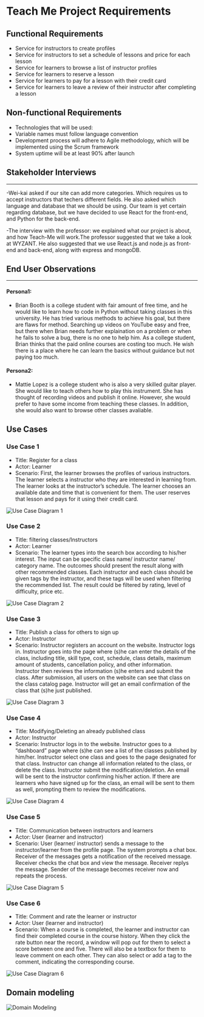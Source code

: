 # Teach Me Project Requirements

## Functional Requirements
- Service for instructors to create profiles
- Service for instructors to set a schedule of lessons and price for each lesson
- Service for learners to browse a list of instructor profiles
- Service for learners to reserve a lesson
- Service for learners to pay for a lesson with their credit card
- Service for learners to leave a review of their instructor after completing a lesson

## Non-functional Requirements
- Technologies that will be used:
- Variable names must follow language convention
- Development process will adhere to Agile methodology, which will be implemented using the Scrum framework
- System uptime will be at least 90% after launch

## Stakeholder Interviews
---
-Wei-kai asked if our site can add more categories. Which requires us to accept instructors that techers different fields. He also asked which language and database that we should be using. Our team is yet certain regarding database, but we have decided to use React for the front-end, and Python for the back-end.

-The interview with the professor: we explained what our project is about, and how Teach-Me will work.The professor suggested that we take a look at WYZANT. He also suggested that we use React.js and node.js as front-end and back-end, along with express and mongoDB.
  
## End User Observations
---
#### Persona1:
- Brian Booth is a college student with fair amount of free time, and he would like to learn how to code in Python without taking classes in this university. He has tried various methods to achieve his goal, but there are flaws for method. Searching up videos on YouTube easy and free, but there when Brian needs further explaination on a problem or when he fails to solve a bug, there is no one to help him. As a college student, Brian thinks that the paid online courses are costing too much. He wish there is a place where he can learn the basics without guidance but not paying too much.

#### Persona2:
- Mattie Lopez is a college student who is also a very skilled guitar player. She would like to teach others how to play this instrument. She has thought of recording videos and publish it online. However, she would prefer to have some income from teaching these classes. In addition, she would also want to browse other classes avaliable. 

## Use Cases

### Use Case 1
- Title: Register for a class
- Actor: Learner
- Scenario: First, the learner browses the profiles of various instructors. The learner selects a instructor who they are interested in learning from. The learner looks at the instructor’s schedule. The learner chooses an available date and time that is convenient for them. The user reserves that lesson and pays for it using their credit card.

![Use Case Diagram 1](https://github.com/nyu-software-engineering/teach-me/blob/master/requirements_diagrams/Use%20Case%201.jpg)

### Use Case 2
- Title: filtering classes/Instructors
- Actor: Learner
- Scenario: The learner types into the search box according to his/her interest. The input can be specific class name/ instructor name/ category name. The outcomes should present the result along with other recommended classes. Each instructor and each class should be given tags by the instructor, and these tags will be used when filtering the recommended list. The result could be filtered by rating, level of difficulty, price etc. 

![Use Case Diagram 2](https://github.com/nyu-software-engineering/teach-me/blob/master/requirements_diagrams/Use%20Case%202.png)

### Use Case 3
- Title: Publish a class for others to sign up
- Actor: Instructor
- Scenario: Instructor registers an account on the website. Instructor logs in. Instructor goes into the page where (s)he can enter the details of the class, including title, skill type, cost, schedule, class details, maximum amount of students, cancellation policy, and other information. Instructor then reviews the information (s)he enters and submit the class. After submission, all users on the website can see that class on the class catalog page. Instructor will get an email confirmation of the class that (s)he just published.

![Use Case Diagram 3](https://github.com/nyu-software-engineering/teach-me/blob/master/requirements_diagrams/Use%20Case%203.png)

### Use Case 4
- Title: Modifying/Deleting an already published class
- Actor: Instructor
- Scenario: Instructor logs in to the website. Instructor goes to a “dashboard” page where (s)he can see a list of the classes published by him/her. Instructor select one class and goes to the page designated for that class. Instructor can change all information related to the class, or delete the class. Instructor submit the modification/deletion. An email will be sent to the instructor confirming his/her action. If there are learners who have signed up for the class, an email will be sent to them as well, prompting them to review the modifications.

![Use Case Diagram 4](https://github.com/nyu-software-engineering/teach-me/blob/master/requirements_diagrams/Use%20Case%204.jpg)

### Use Case 5
- Title: Communication between instructors and learners
- Actor: User (learner and instructor)
- Scenario: User (learner/ instructor) sends a message to the instructor/learner from the profile page. The system prompts a chat box. Receiver of the messages gets a notification of the received message. Receiver checks the chat box and view the message. Receiver replys the message. Sender of the message becomes receiver now and repeats the process.

![Use Case Diagram 5](https://github.com/nyu-software-engineering/teach-me/blob/master/requirements_diagrams/Use%20Case%205.jpg)

### Use Case 6
- Title: Comment and rate the learner or instructor
- Actor: User (learner and instructor)
- Scenario:  When a course is completed, the learner and instructor can find their completed course in the course history. When they click the rate button near the record, a window will pop out for them to select a score between one and five. There will also be a textbox for them to leave comment on each other. They can also select or add a tag to the comment, indicating the corresponding course.

 ![Use Case Diagram 6](https://github.com/nyu-software-engineering/teach-me/blob/master/requirements_diagrams/Use%20Case%206.jpg)

 ## Domain modeling
 ![Domain Modeling](https://github.com/nyu-software-engineering/teach-me/blob/master/requirements_diagrams/Domain%20Modeling.jpg)